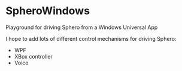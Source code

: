 # SpheroWindows
Playground for driving Sphero from a Windows Universal App

I hope to add lots of different control mechanisms for driving Sphero:
* WPF
* XBox controller
* Voice
